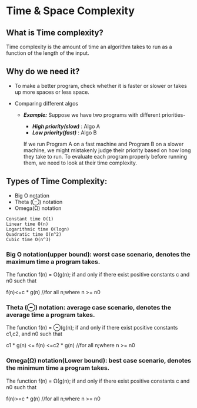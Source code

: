 # Time & Space Complexity

## What is Time complexity?

Time complexity is the amount of time an algorithm takes to run as a function of the length of the input.

## Why do we need it?

- To make a better program, check whether it is faster or slower or takes up more spaces or less space.

- Comparing different algos
  - ***Example:*** Suppose we have two programs with different priorities-

      - ***High priority(slow)*** : Algo A
      - ***Low priority(fast)*** : Algo B

      If we run Program A on a fast machine and Program B on a slower machine, we might mistakenly judge their priority based on how long they take to run.
     To evaluate each program properly before running them, we need to look at their time complexity.
## Types of Time Complexity:
- Big O notation
- Theta (⊖) notation
- Omega(Ω) notation 

```
Constant time O(1)
Linear time O(n)
Logarithmic time O(logn)
Quadratic time O(n^2)
Cubic time O(n^3)
```

### Big O notation(upper bound): worst case scenario, denotes the maximum time a program takes.

The function f(n) = O(g(n);
if and only if there exist positive constants c and n0 such that

f(n)<=c * g(n) //for all n;where n >= n0

### Theta (⊖) notation: average case scenario, denotes the average time a program takes.

The function f(n) = ⊖(g(n);
if and only if there exist positive constants c1,c2, and n0 such that

c1 * g(n) <= f(n) <=c2 * g(n) //for all n;where n >= n0

### Omega(Ω) notation(Lower bound): best case scenario, denotes the minimum time a program takes.

The function f(n) = Ω(g(n);
if and only if there exist positive constants c and n0 such that

f(n)>=c * g(n) //for all n;where n >= n0

